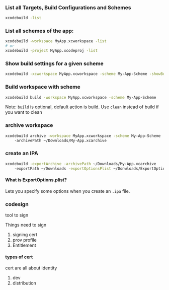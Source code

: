 

### List all Targets, Build Configurations and Schemes

```sh
xcodebuild -list
```

### List all schemes of the app:

```sh
xcodebuild -workspace MyApp.xcworkspace -list
# or
xcodebuild -project MyApp.xcodeproj -list
```

### Show build settings for a given scheme

```sh
xcodebuild -xcworkspace MyApp.xcworkspace -scheme My-App-Scheme -showBuildSettings
```

### Build workspace with scheme

```sh
xcodebuild build -workspace MyApp.xcworkspace -scheme My-App-Scheme
```
Note: `build` is optional, default action is build.
Use `clean` instead of build if you want to clean

### archive workspace

```sh
xcodebuild archive -workspace MyApp.xcworkspace -scheme My-App-Scheme 
    -archivePath ~/Downloads/My-App.xcarchive 
```

### create an IPA
```sh
xcodebuild -exportArchive -archivePath ~/Downloads/My-App.xcarchive
    -exportPath ~/Downloads -exportOptionsPlist ~/Donwloads/ExportOptions.plist
```

#### What is ExportOptions.plist? 

Lets you specify some options when you create an `.ipa` file.

### codesign

tool to sign

Things need to sign
1. signing cert
2. prov profile
3. Entitlement

#### types of cert

cert are all about identity

1. dev
2. distribution
